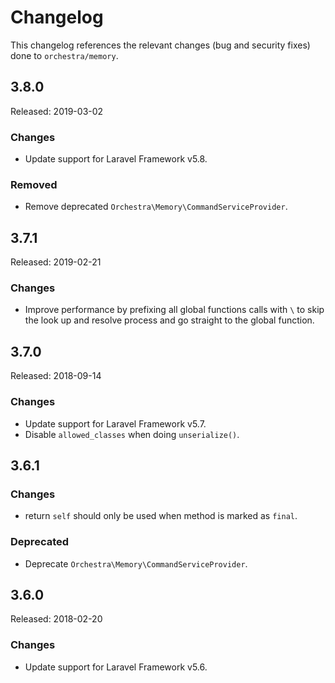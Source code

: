 # Changelog

This changelog references the relevant changes (bug and security fixes) done to `orchestra/memory`.

## 3.8.0

Released: 2019-03-02

### Changes

* Update support for Laravel Framework v5.8.

### Removed

* Remove deprecated `Orchestra\Memory\CommandServiceProvider`.

## 3.7.1

Released: 2019-02-21

### Changes

* Improve performance by prefixing all global functions calls with `\` to skip the look up and resolve process and go straight to the global function.

## 3.7.0

Released: 2018-09-14

### Changes

* Update support for Laravel Framework v5.7.
* Disable `allowed_classes` when doing `unserialize()`. 

## 3.6.1

### Changes

* return `self` should only be used when method is marked as `final`.

### Deprecated

* Deprecate `Orchestra\Memory\CommandServiceProvider`.

## 3.6.0

Released: 2018-02-20

### Changes

* Update support for Laravel Framework v5.6.
